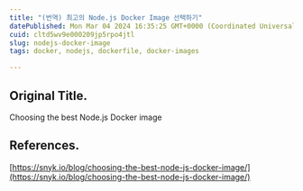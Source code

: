 ```yaml
---
title: "(번역) 최고의 Node.js Docker Image 선택하기"
datePublished: Mon Mar 04 2024 16:35:25 GMT+0000 (Coordinated Universal Time)
cuid: cltd5wv9e000209jp5rpo4jtl
slug: nodejs-docker-image
tags: docker, nodejs, dockerfile, docker-images

---
```


## Original Title.

Choosing the best Node.js Docker image

## References.

[https://snyk.io/blog/choosing-the-best-node-js-docker-image/](https://snyk.io/blog/choosing-the-best-node-js-docker-image/)
